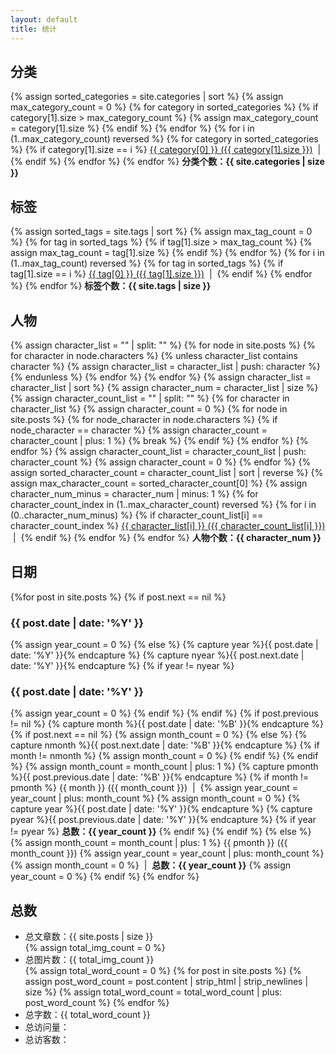 ```yaml
---
layout: default
title: 统计
---
```

<div class="well article">
    <a id="{{ category-analysis }}" style="position: relative; top: -50px"></a>
    <h2>分类</h2>
    <!-- Find the max category count -->
    {% assign sorted_categories = site.categories | sort %}
    {% assign max_category_count = 0 %}
    {% for category in sorted_categories %}
        {% if category[1].size > max_category_count %}
            {% assign max_category_count = category[1].size %}
        {% endif %}
    {% endfor %}
    <!-- Begin display -->
    {% for i in (1..max_category_count) reversed %}
        {% for category in sorted_categories %}
            {% if category[1].size == i %}
                <a href="{{ site.baseurl }}/categories.html#{{ category[0] }}">{{ category[0] }} ({{ category[1].size }})</a>
                &nbsp;|&nbsp;
            {% endif %}
        {% endfor %}
    {% endfor %}
    <span><b>分类个数：{{ site.categories | size }}</b></span>
</div>

<div class="well article">
    <a id="{{ tag-analysis }}" style="position: relative; top: -50px"></a>
    <h2>标签</h2>
    <!-- Find the max tag count -->
    {% assign sorted_tags = site.tags | sort %}
    {% assign max_tag_count = 0 %}
    {% for tag in sorted_tags %}
        {% if tag[1].size > max_tag_count %}
            {% assign max_tag_count = tag[1].size %}
        {% endif %}
    {% endfor %}
    <!-- Begin display -->
    {% for i in (1..max_tag_count) reversed %}
        {% for tag in sorted_tags %}
            {% if tag[1].size == i %}
                <a href="{{ site.baseurl }}/tags.html#{{ tag[0] }}">{{ tag[0] }} ({{ tag[1].size }})</a>
                &nbsp;|&nbsp;
            {% endif %}
        {% endfor %}
    {% endfor %}
    <span><b>标签个数：{{ site.tags | size }}</b></span>
</div>

<div class="well article">
    <a id="{{ character-analysis }}" style="position: relative; top: -50px"></a>
    <h2>人物</h2>
    <!-- Look for the name list of all characters -->
    {% assign character_list = "" | split: "" %}
    {% for node in site.posts %}
        {% for character in node.characters %}
            {% unless character_list contains character %}
                {% assign character_list = character_list | push: character %}
            {% endunless %}
        {% endfor %}
    {% endfor %}
    {% assign character_list = character_list | sort %}
    {% assign character_num = character_list | size %}
    <!-- Look for the count for each character -->
    {% assign character_count_list = "" | split: "" %}
    {% for character in character_list %}
        {% assign character_count = 0 %}
        {% for node in site.posts %}
            {% for node_character in node.characters %}
                {% if node_character == character %}
                    {% assign character_count = character_count | plus: 1 %}
                    {% break %}
                {% endif %}
            {% endfor %}
        {% endfor %}
        {% assign character_count_list = character_count_list | push: character_count %}
        {% assign character_count = 0 %}
    {% endfor %}
    <!-- Look for the max character count -->
    {% assign sorted_character_count = character_count_list | sort | reverse %}
    {% assign max_character_count = sorted_character_count[0] %}
    <!-- Begin display -->
    {% assign character_num_minus = character_num | minus: 1 %}
    {% for character_count_index in (1..max_character_count) reversed %}
        {% for i in (0..character_num_minus) %}
            {% if character_count_list[i] == character_count_index %}
                <a href="{{ site.baseurl }}/characters.html#{{ character_list[i] }}">{{ character_list[i] }} ({{ character_count_list[i] }})</a>
                &nbsp;|&nbsp;
            {% endif %}
        {% endfor %}
    {% endfor %}
    <span><b>人物个数：{{ character_num }}</b></span>
</div>

<div class="well article">
    <a id="{{ date-analysis }}" style="position: relative; top: -50px"></a>
    <h2>日期</h2>
    {%for post in site.posts %}
        <!-- Display year -->
        {% if post.next == nil %}
            <h3>{{ post.date | date: '%Y' }}</h3>
            {% assign year_count = 0 %}
        {% else %}
            {% capture year %}{{ post.date | date: '%Y' }}{% endcapture %}
            {% capture nyear %}{{ post.next.date | date: '%Y' }}{% endcapture %}
            {% if year != nyear %}
                <h3>{{ post.date | date: '%Y' }}</h3>
                {% assign year_count = 0 %}
            {% endif %}
        {% endif %}
        <!-- Analysis month -->
        {% if post.previous != nil %}
            {% capture month %}{{ post.date | date: '%B' }}{% endcapture %}
            {% if post.next == nil %}
                {% assign month_count = 0 %}
            {% else %}
                {% capture nmonth %}{{ post.next.date | date: '%B' }}{% endcapture %}
                {% if month != nmonth %}
                    {% assign month_count = 0 %}
                {% endif %}
            {% endif %}
            {% assign month_count = month_count | plus: 1 %}
            {% capture pmonth %}{{ post.previous.date | date: '%B' }}{% endcapture %}
            {% if month != pmonth %}
                {{ month }} ({{ month_count }})
                &nbsp;|&nbsp;
                {% assign year_count = year_count | plus: month_count %}
                {% assign month_count = 0 %}
                <!-- Display year count -->
                {% capture year %}{{ post.date | date: '%Y' }}{% endcapture %}
                {% capture pyear %}{{ post.previous.date | date: '%Y' }}{% endcapture %}
                {% if year != pyear %}
                    <b>总数：{{ year_count }}</b>
                {% endif %}
            {% endif %}
        {% else %}
            {% assign month_count = month_count | plus: 1 %}
            {{ pmonth }} ({{ month_count }})
            {% assign year_count = year_count | plus: month_count %}
            {% assign month_count = 0 %}
            <!-- Display year count -->
            &nbsp;|&nbsp;
            <b>总数：{{ year_count }}</b>
            {% assign year_count = 0 %}
        {% endif %}
    {% endfor %}
</div>

<div class="well article">
    <a id="{{ total-analysis }}" style="position: relative; top: -50px"></a>
    <h2>总数</h2>
    <ul>
        <li>总文章数：{{ site.posts | size }}</li>
        {% assign total_img_count = 0 %}
        <li>总图片数：{{ total_img_count }}</li>
        {% assign total_word_count = 0 %}
        {% for post in site.posts %}
            {% assign post_word_count = post.content | strip_html | strip_newlines | size %}
            {% assign total_word_count = total_word_count | plus: post_word_count %}
        {% endfor %}
        <li>总字数：{{ total_word_count }}</li>
        <script async src="//busuanzi.ibruce.info/busuanzi/2.3/busuanzi.pure.mini.js"></script>
        <li>
            <span id="busuanzi_container_site_pv">
                总访问量：<span id="busuanzi_value_site_pv"></span>
            </span>
        </li>
        <li>
            <span id="busuanzi_container_site_uv">
                总访客数：<span id="busuanzi_value_site_uv"></span>
            </span>
        </li>
    </ul>
</div>